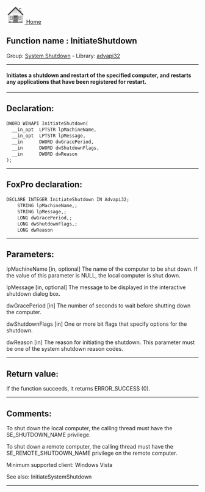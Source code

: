 [<img src="../../images/home.png"> Home ](https://github.com/VFPX/Win32API)  

## Function name : InitiateShutdown
Group: [System Shutdown](../../functions_group.md#System_Shutdown)  -  Library: [advapi32](../../libraries.md#advapi32)  
***  


#### Initiates a shutdown and restart of the specified computer, and restarts any applications that have been registered for restart.
***  


## Declaration:
```foxpro  
DWORD WINAPI InitiateShutdown(
  __in_opt  LPTSTR lpMachineName,
  __in_opt  LPTSTR lpMessage,
  __in      DWORD dwGracePeriod,
  __in      DWORD dwShutdownFlags,
  __in      DWORD dwReason
);  
```  
***  


## FoxPro declaration:
```foxpro  
DECLARE INTEGER InitiateShutdown IN Advapi32;
	STRING lpMachineName,;
	STRING lpMessage,;
	LONG dwGracePeriod,;
	LONG dwShutdownFlags,;
	LONG dwReason  
```  
***  


## Parameters:
lpMachineName [in, optional]
The name of the computer to be shut down. If the value of this parameter is NULL, the local computer is shut down.

lpMessage [in, optional]
The message to be displayed in the interactive shutdown dialog box.

dwGracePeriod [in]
The number of seconds to wait before shutting down the computer.

dwShutdownFlags [in]
One or more bit flags that specify options for the shutdown.

dwReason [in]
The reason for initiating the shutdown. This parameter must be one of the system shutdown reason codes.  
***  


## Return value:
If the function succeeds, it returns ERROR_SUCCESS (0).  
***  


## Comments:
To shut down the local computer, the calling thread must have the SE_SHUTDOWN_NAME privilege.   
  
To shut down a remote computer, the calling thread must have the SE_REMOTE_SHUTDOWN_NAME privilege on the remote computer.  
  
Minimum supported client: Windows Vista  
  
See also: InitiateSystemShutdown   
  
***  

